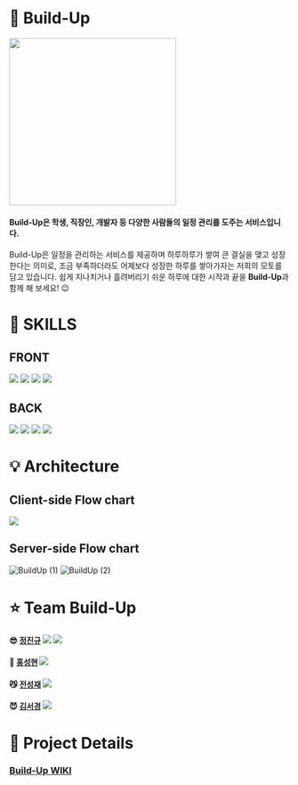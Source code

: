 # 📌 Build-Up
<img src="https://user-images.githubusercontent.com/67426853/116517095-69d07100-a909-11eb-98a5-04b7936e982c.jpg" width=300px/>

#### Build-Up은 학생, 직장인, 개발자 등 다양한 사람들의 일정 관리를 도주는 서비스입니다.

Build-Up은 일정을 관리하는 서비스를 제공하며 하루하루가 쌓여 큰 결실을 맺고 성장한다는 의미로,
조금 부족하더라도 어제보다 성장한 하루를 쌓아가자는 저희의 모토를 담고 있습니다.
쉽게 지나치거나 흘려버리기 쉬운 하루에 대한 시작과 끝을 **Build-Up**과 함께 해 보세요! :wink:


# :wrench: SKILLS
## FRONT
<img src="https://img.shields.io/badge/JavaScript-F7DF1E?style=for-the-badge&logo=javascript&logoColor=black"/>
<img src="https://img.shields.io/badge/React-20232A?style=for-the-badge&logo=react&logoColor=61DAFB"/>
<img src="https://img.shields.io/badge/CSS-239120?&style=for-the-badge&logo=css3&logoColor=white"/>
<img src="https://img.shields.io/badge/Redux-593D88?style=for-the-badge&logo=redux&logoColor=white"/>

## BACK
<img src="https://img.shields.io/badge/Node.js-43853D?style=for-the-badge&logo=node.js&logoColor=white"/>
<img src="https://img.shields.io/badge/Express.js-404D59?style=for-the-badge"/>
<img src="https://img.shields.io/badge/MySQL-00000F?style=for-the-badge&logo=mysql&logoColor=white"/>
<img src="https://img.shields.io/badge/Amazon_AWS-232F3E?style=for-the-badge&logo=amazon-aws&logoColor=white"/>


# :bulb: Architecture

## Client-side Flow chart
<img src = "https://drive.google.com/uc?export=view&id=1ryr2keaGKPazvPOdvma91FyPp-QHNyiX">

## Server-side Flow chart
![BuildUp (1)](https://user-images.githubusercontent.com/67426853/112517405-9dd0e780-8ddb-11eb-811c-b74607ade6b1.jpg)
![BuildUp (2)](https://user-images.githubusercontent.com/67426853/112517423-a1fd0500-8ddb-11eb-8c0e-d712e781b64e.jpg)


# :star: Team Build-Up
#### :sunglasses:  [정진규](https://github.com/kavoom2) <img src="https://img.shields.io/badge/-Front--End-red"/> <img src="https://img.shields.io/badge/-Captain-yellow"/>
#### :ghost:  [홍성현](https://github.com/hsh411) <img src="https://img.shields.io/badge/-Front--End-red"/>
#### :smirk_cat:  [전성재](https://github.com/jeon-seongjae) <img src="https://img.shields.io/badge/-Back--End-9cf"/>
#### :smiling_imp:  [김서경](https://github.com/riley909) <img src="https://img.shields.io/badge/-Back--End-9cf"/>

# :book: Project Details
### [Build-Up WIKI](https://github.com/codestates/BuildUp-client/wiki)

